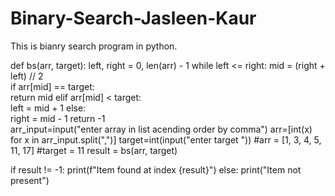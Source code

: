 # Binary-Search-Jasleen-Kaur
This is bianry search program in python.

def bs(arr, target):
    left, right = 0, len(arr) - 1
    while left <= right:
        mid = (right + left) // 2  
        if arr[mid] == target:  
            return mid
        elif arr[mid] < target:  
            left = mid + 1
        else:  
            right = mid - 1
    return -1  
arr_input=input("enter array in list acending order by comma")
arr=[int(x) for x in  arr_input.split(",")]
target=int(input("enter target "))
#arr = [1, 3, 4, 5, 11, 17]
#target = 11
result = bs(arr, target)

if result != -1:
    print(f"Item found at index {result}")
else:
    print("Item not present")




